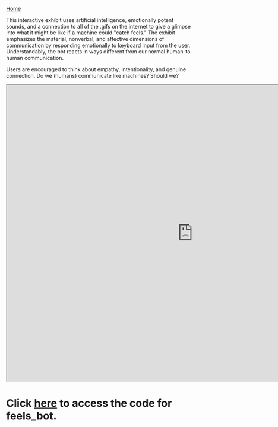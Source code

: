 [Home](https://milesccoleman.com)

<!-- Global site tag (gtag.js) - Google Analytics -->
<script async src="https://www.googletagmanager.com/gtag/js?id=UA-67390232-4"></script>
<script>
  window.dataLayer = window.dataLayer || [];
  function gtag(){dataLayer.push(arguments);}
  gtag('js', new Date());

  gtag('config', 'UA-67390232-4');
</script>


This interactive exhibit uses artificial intelligence, emotionally potent sounds, and a connection to all of the .gifs on the internet to give a glimpse into what it might be like if a machine could "catch feels." The exhibit emphasizes the material, nonverbal, and affective dimensions of communication by responding emotionally to keyboard input from the user. Understandably, the bot reacts in ways different from our normal human-to-human communication.

Users are encouraged to think about empathy, intentionality, and genuine connection. Do we (humans) communicate like machines? Should we? 


<iframe src="https://milesccoleman.com/feels_bot/#/" width="1000" height="800"></iframe>


# Click [here](https://github.com/milesccoleman/feels_bot) to access the code for feels_bot. 
